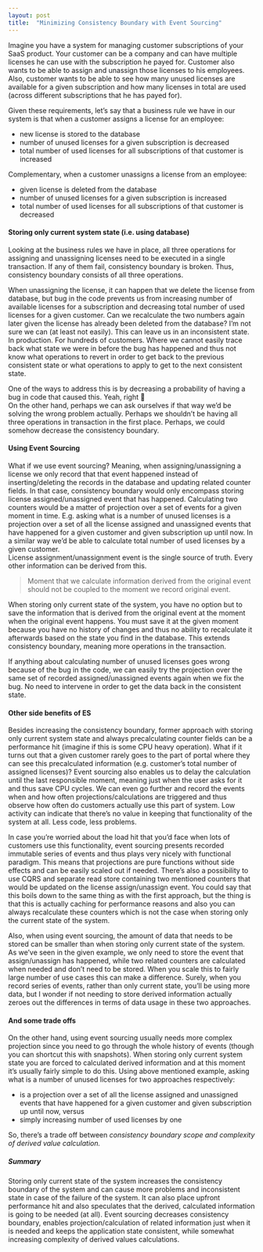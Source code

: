 ```yaml
---
layout: post
title:  "Minimizing Consistency Boundary with Event Sourcing"
---
```


Imagine you have a system for managing customer subscriptions of your SaaS product. Your customer can be a company and can have multiple licenses he can use with the subscription he payed for. Customer also wants to be able to assign and unassign those licenses to his employees. Also, customer wants to be able to see how many unused licenses are available for a given subscription and how many licenses in total are used (across different subscriptions that he has payed for).

Given these requirements, let’s say that a business rule we have in our system is that when a customer assigns a license for an employee:

- new license is stored to the database
- number of unused licenses for a given subscription is decreased
- total number of used licenses for all subscriptions of that customer is increased

Complementary, when a customer unassigns a license from an employee:

- given license is deleted from the database
- number of unused licenses for a given subscription is increased
- total number of used licenses for all subscriptions of that customer is decreased

#### Storing only current system state (i.e. using database)
Looking at the business rules we have in place, all three operations for assigning and unassigning licenses need to be executed in a single transaction. If any of them fail, consistency boundary is broken. Thus, consistency boundary consists of all three operations.

When unassigning the license, it can happen that we delete the license from database, but bug in the code prevents us from increasing number of available licenses for a subscription and decreasing total number of used licenses for a given customer. Can we recalculate the two numbers again later given the license has already been deleted from the database? I’m not sure we can (at least not easily). This can leave us in an inconsistent state. In production. For hundreds of customers. Where we cannot easily trace back what state we were in before the bug has happened and thus not know what operations to revert in order to get back to the previous consistent state or what operations to apply to get to the next consistent state.

One of the ways to address this is by decreasing a probability of having a bug in code that caused this. Yeah, right 🙂  
On the other hand, perhaps we can ask ourselves if that way we’d be solving the wrong problem actually. Perhaps we shouldn’t be having all three operations in transaction in the first place. Perhaps, we could somehow decrease the consistency boundary.

#### Using Event Sourcing
What if we use event sourcing? Meaning, when assigning/unassigning a license we only record that that event happened instead of inserting/deleting the records in the database and updating related counter fields. In that case, consistency boundary would only encompass storing license assigned/unassigned event that has happened. Calculating two counters would be a matter of projection over a set of events for a given moment in time. E.g. asking what is a number of unused licenses is a projection over a set of all the license assigned and unassigned events that have happened for a given customer and given subscription up until now. In a similar way we’d be able to calculate total number of used licenses by a given customer.  
License assignment/unassignment event is the single source of truth. Every other information can be derived from this.

> Moment that we calculate information derived from the original event should not be coupled to the moment we record original event.

When storing only current state of the system, you have no option but to save the information that is derived from the original event at the moment when the original event happens. You must save it at the given moment because you have no history of changes and thus no ability to recalculate it afterwards based on the state you find in the database. This extends consistency boundary, meaning more operations in the transaction.

If anything about calculating number of unused licenses goes wrong because of the bug in the code, we can easily try the projection over the same set of recorded assigned/unassigned events again when we fix the bug. No need to intervene in order to get the data back in the consistent state.

#### Other side benefits of ES
Besides increasing the consistency boundary, former approach with storing only current system state and always precalculating counter fields can be a performance hit (imagine if this is some CPU heavy operation). What if it turns out that a given customer rarely goes to the part of portal where they can see this precalculated information (e.g. customer’s total number of assigned licenses)? Event sourcing also enables us to delay the calculation until the last responsible moment, meaning just when the user asks for it and thus save CPU cycles. We can even go further and record the events when and how often projections/calculations are triggered and thus observe how often do customers actually use this part of system. Low activity can indicate that there’s no value in keeping that functionality of the system at all. Less code, less problems.

In case you’re worried about the load hit that you’d face when lots of customers use this functionality, event sourcing presents recorded immutable series of events and thus plays very nicely with functional paradigm. This means that projections are pure functions without side effects and can be easily scaled out if needed. There’s also a possibility to use CQRS and separate read store containing two mentioned counters that would be updated on the license assign/unassign event. You could say that this boils down to the same thing as with the first approach, but the thing is that this is actually caching for performance reasons and also you can always recalculate these counters which is not the case when storing only the current state of the system.

Also, when using event sourcing, the amount of data that needs to be stored can be smaller than when storing only current state of the system. As we’ve seen in the given example, we only need to store the event that assign/unassign has happened, while two related counters are calculated when needed and don’t need to be stored. When you scale this to fairly large number of use cases this can make a difference. Surely, when you record series of events, rather than only current state, you’ll be using more data, but I wonder if not needing to store derived information actually zeroes out the differences in terms of data usage in these two approaches.

#### And some trade offs
On the other hand, using event sourcing usually needs more complex projection since you need to go through the whole history of events (though you can shortcut this with snapshots). When storing only current system state you are forced to calculated derived information and at this moment it’s usually fairly simple to do this. Using above mentioned example, asking what is a number of unused licenses for two approaches respectively:

- is a projection over a set of all the license assigned and unassigned events that have happened for a given customer and given subscription up until now, versus
- simply increasing number of used licenses by one

So, there’s a trade off between _consistency boundary scope and complexity of derived value calculation._

##### Summary
Storing only current state of the system increases the consistency boundary of the system and can cause more problems and inconsistent state in case of the failure of the system. It can also place upfront performance hit and also speculates that the derived, calculated information is going to be needed (at all).
Event sourcing decreases consistency boundary, enables projection/calculation of related information just when it is needed and keeps the application state consistent, while somewhat increasing complexity of derived values calculations.